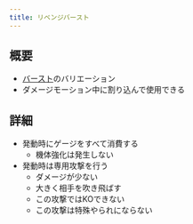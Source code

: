 ```yaml
---
title: リベンジバースト
---
```


## 概要
* [バースト](./0303_burst.md)のバリエーション
* ダメージモーション中に割り込んで使用できる

## 詳細
* 発動時にゲージをすべて消費する
    * 機体強化は発生しない
* 発動時は専用攻撃を行う
    * ダメージが少ない
    * 大きく相手を吹き飛ばす
    * この攻撃ではKOできない
    * この攻撃は特殊やられにならない
